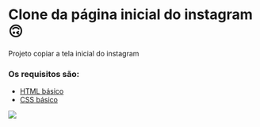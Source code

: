 # Clone da página inicial do instagram 🙃

Projeto copiar a tela inicial do instagram

### Os requisitos são:

* [HTML básico](https://www.w3schools.com/html/)
* [CSS básico](https://developer.mozilla.org/pt-BR/docs/Web/CSS)

<img src="/img/clone_instagram01.png">
